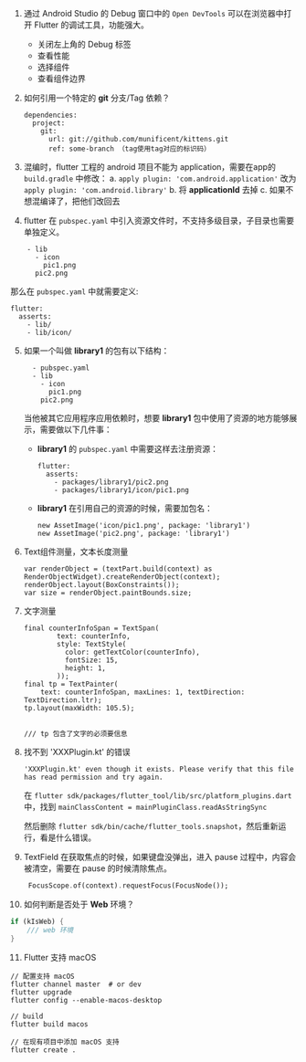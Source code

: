 1. 通过 Android Studio 的 Debug 窗口中的 `Open DevTools` 可以在浏览器中打开 Flutter 的调试工具，功能强大。  
    - 关闭左上角的 Debug 标签
    - 查看性能
    - 选择组件
    - 查看组件边界

2. 如何引用一个特定的 **git** 分支/Tag 依赖？

    ```
    dependencies:
      project:
        git:
          url: git://github.com/munificent/kittens.git
          ref: some-branch （tag使用tag对应的标识码）
    ```


3. 混编时，flutter 工程的 android 项目不能为 application，需要在app的`build.gradle` 中修改：
    a. `apply plugin: 'com.android.application'` 改为 `apply plugin: 'com.android.library'`
    b. 将 **applicationId** 去掉
    c. 如果不想混编译了，把他们改回去

4. flutter 在 `pubspec.yaml` 中引入资源文件时，不支持多级目录，子目录也需要单独定义。 

``` 
    - lib
      - icon
        pic1.png
      pic2.png
```  

那么在 `pubspec.yaml` 中就需要定义: 

  ```
  flutter:
    asserts:
      - lib/
      - lib/icon/
  ```

5. 如果一个叫做 **library1** 的包有以下结构：
  
    ```
      - pubspec.yaml
      - lib
        - icon
          pic1.png
        pic2.png
    ```  

    当他被其它应用程序应用依赖时，想要 **library1** 包中使用了资源的地方能够展示，需要做以下几件事：  

    - **library1** 的 `pubspec.yaml` 中需要这样去注册资源：   

        ```  
        flutter:
          asserts:
            - packages/library1/pic2.png
            - packages/library1/icon/pic1.png
        ```  

    - **library1** 在引用自己的资源的时候，需要加包名：   

        ```
        new AssetImage('icon/pic1.png', package: 'library1')
        new AssetImage('pic2.png', package: 'library1')
        ```  


6. Text组件测量，文本长度测量

    ```
    var renderObject = (textPart.build(context) as RenderObjectWidget).createRenderObject(context);
    renderObject.layout(BoxConstraints());
    var size = renderObject.paintBounds.size;
    ```


7. 文字测量

     ```
     final counterInfoSpan = TextSpan(
             text: counterInfo,
             style: TextStyle(
               color: getTextColor(counterInfo),
               fontSize: 15,
               height: 1,
             ));
     final tp = TextPainter(
         text: counterInfoSpan, maxLines: 1, textDirection: TextDirection.ltr);
     tp.layout(maxWidth: 105.5);


     /// tp 包含了文字的必须要信息
     ```

8. 找不到 'XXXPlugin.kt' 的错误
    
   ```
   'XXXPlugin.kt' even though it exists. Please verify that this file has read permission and try again.
   ```
   
   在 `flutter sdk/packages/flutter_tool/lib/src/platform_plugins.dart` 中，找到 `mainClassContent = mainPluginClass.readAsStringSync`
   
   然后删除 `flutter sdk/bin/cache/flutter_tools.snapshot`，然后重新运行，看是什么错误。
   

9. TextField 在获取焦点的时候，如果键盘没弹出，进入 pause 过程中，内容会被清空，需要在 pause 的时候清除焦点。
    ```dart
     FocusScope.of(context).requestFocus(FocusNode()); 
    ```

10. 如何判断是否处于 **Web** 环境？

```dart
if (kIsWeb) {
    /// web 环境
}
```

11. Flutter 支持 macOS

```
// 配置支持 macOS
flutter channel master  # or dev
flutter upgrade
flutter config --enable-macos-desktop

// build
flutter build macos

// 在现有项目中添加 macOS 支持
flutter create .
```


